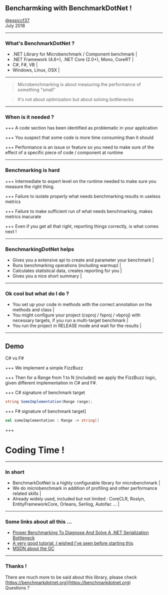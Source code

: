 ## Bencharmking with BenchmarkDotNet !

[@essiccf37](https://twitter.com/essiccf37) <br> July 2018

---

### What's BenchmarkDotNet ?

- .NET Library for Microbenchmark / Component benchmark |
- .NET Framework (4.6+), .NET Core (2.0+), Mono, CoreRT |
- C#, F#, VB |
- Windows, Linux, OSX |

---

> Microbenchmarking is about measuring the performance of something "small" 

> It's not about optimization but about solving bottlenecks

---

### When is it needed ? 

+++
A code section has been identified as problematic in your application

+++
You suspect that some code is more time consuming than it should 

+++
Performance is an issue or feature so you need to make sure of the effect of a specific piece of code / component at runtime

---

### Benchmarking is hard 

+++
Intermediate to expert level on the runtime needed to make sure you measure the right thing.

+++
Failure to isolate properly what needs benchmarking results in useless metrics 

+++
Failure to make sufficient run of what needs benchmarking, makes metrics inacurate

+++
Even if you get all that right, reporting things correctly, is what comes next !

---

### BenchmarkingDotNet helps 

- Gives you a extensive api to create and parameter your benchmark |
- Runs benchmarking operations (including warmup) |
- Calculates statistical data, creates reporting for you |
- Gives you a nice short summary |

---

### Ok cool but what do I do ?

- You set up your code in methods with the correct annotation on the methods and class |
- You might configure your project (csproj / fsproj / vbproj) with necessary targets, if you run a multi-target benchmark |
- You run the project in RELEASE mode and wait for the results |

---

## Demo

C# vs F#

+++
We implement a simple FizzBuzz 

+++
Then for a Range from 1 to N (included) we apply the FizzBuzz logic, given different implementation in C# and F#.

+++
C# signature of benchmark target

```csharp
string SomeImplementation(Range range); 
```

+++
F# signature of benchmark target]
```fs
val someImplementation : Range -> string[]
```
+++

# Coding Time !

---

### In short

- BenchmarkDotNet is a highly configurable library for microbenchmark |
- We do microbenchmark in addition of profiling and other performance related skills |
- Already widely used, included but not limited : CoreCLR, Roslyn, EntityFrameworkCore, Orleans, Serilog, Autofac ... |

---
### Some links about all this ...

- [Proper Benchmarking To Diagnose And Solve A .NET Serialization Bottleneck](http://www.hanselman.com/blog/ProperBenchmarkingToDiagnoseAndSolveANETSerializationBottleneck.aspx)
- [A very good tutorial, I wished I've seen before starting this](https://dotnetcoretutorials.com/2017/12/04/benchmarking-net-core-code-benchmarkdotnet/)
- [MSDN about the GC](https://msdn.microsoft.com/en-us/library/ms973837.aspx)

---

### Thanks !

There are much more to be said about this library, please check [https://benchmarkdotnet.org](https://benchmarkdotnet.org) <br> Questions ?
